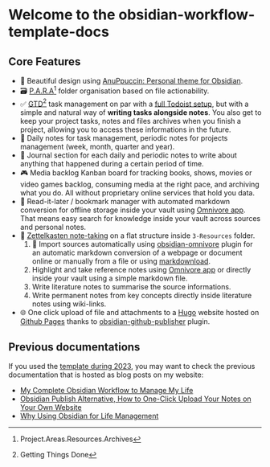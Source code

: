 # Welcome to the obsidian-workflow-template-docs

## Core Features

- 🎨 Beautiful design using [AnuPpuccin: Personal theme for Obsidian](https://github.com/AnubisNekhet/anuppuccin).
- 🗃️ [P.A.R.A](https://fortelabs.com/blog/para/)[^1] folder organisation based on file actionability.
- ✅ [GTD](https://gettingthingsdone.com/)[^2] task management on par with a [full Todoist setup](https://todoist.com/fr/productivity-methods/getting-things-done), but with a simple and natural way of **writing tasks alongside notes**. You also get to keep your project tasks, notes and files archives when you finish a project, allowing you to access these informations in the future.
- 📅 Daily notes for task management, periodic notes for projects management (week, month, quarter and year).
- 📓 Journal section for each daily and periodic notes to write about anything that happened during a certain period of time.
- 🎮 Media backlog Kanban board for tracking books, shows, movies or video games backlog, consuming media at the right pace, and archiving what you do. All without proprietary online services that hold you data.
- 🔗 Read-it-later / bookmark manager with automated markdown conversion for offline storage inside your vault using [Omnivore app](https://omnivore.app/). That means easy search for knowledge inside your vault across sources and personal notes.
- 📝 [Zettelkasten note-taking](https://everlaab.com/methode-zettelkasten-comment-prendre-des-notes-utiles/) on a flat structure inside `3-Resources` folder.
    1. 📎 Import sources automatically using [obsidian-omnivore](https://github.com/omnivore-app/obsidian-omnivore) plugin for an automatic markdown conversion of a webpage or document online or manually from a file or using [markdownload](https://github.com/deathau/markdownload).
    2. Highlight and take reference notes using [Omnivore app](https://omnivore.app/) or directly inside your vault using a simple markdown file.
    3. Write literature notes to summarise the source informations.
    4. Write permanent notes from key concepts directly inside literature notes using wiki-links.
- 🌐 One click upload of file and attachments to a [Hugo](https://gohugo.io/) website hosted on [Github Pages](https://pages.github.com/) thanks to [obsidian-github-publisher](https://github.com/ObsidianPublisher/obsidian-github-publisher) plugin.

## Previous documentations

If you used the [template during 2023](https://github.com/mathisgauthey/obsidian-workflow-template/releases/tag/0.0.1), you may want to check the previous documentation that is hosted as blog posts on my website:

- [My Complete Obsidian Workflow to Manage My Life](https://mathisgauthey.github.io/my-complete-obsidian-workflow-to-manage-my-life/)
- [Obsidian Publish Alternative, How to One-Click Upload Your Notes on Your Own Website](https://mathisgauthey.github.io/obsidian-publish-alternative-how-to-one-click-upload-your-notes-on-your-own-website/)
- [Why Using Obsidian for Life Management](https://mathisgauthey.github.io/why-using-obsidian-for-life-management/)

[^1]: Project.Areas.Resources.Archives
[^2]: Getting Things Done
